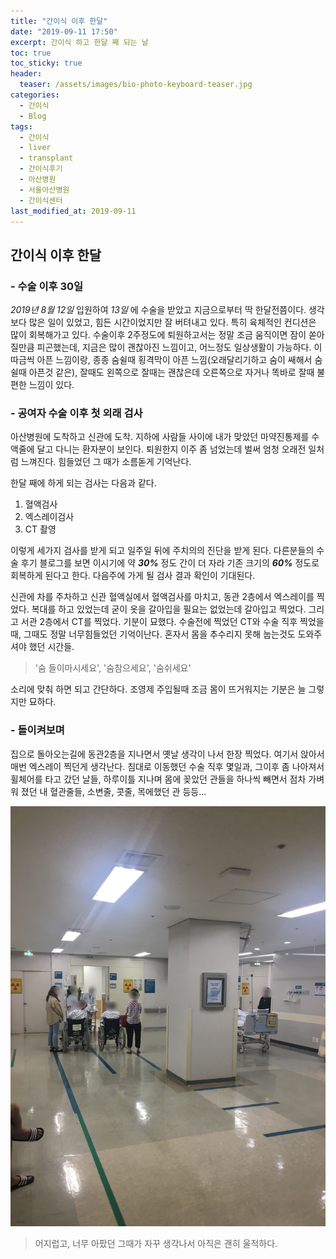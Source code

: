 ```yaml
---
title: "간이식 이후 한달"
date: "2019-09-11 17:50"
excerpt: 간이식 하고 한달 째 되는 날
toc: true
toc_sticky: true
header:
  teaser: /assets/images/bio-photo-keyboard-teaser.jpg
categories:
  - 간이식
  - Blog
tags:
  - 간이식
  - liver
  - transplant
  - 간이식후기
  - 아산병원
  - 서울아산병원
  - 간이식센터
last_modified_at: 2019-09-11
---
```


## 간이식 이후 한달
### - 수술 이후 30일
_2019년 8월 12일_ 입원하여 _13일_ 에 수술을 받았고 지금으로부터 딱 한달전쯤이다. 생각보다 많은 일이 있었고, 힘든 시간이었지만 잘 버텨내고 있다. 특히 육체적인 컨디션은 많이 회복해가고 있다. 수술이후 2주정도에 퇴원하고서는 정말 조금 움직이면 잠이 쏟아질만큼 피곤했는데, 지금은 많이 괜찮아진 느낌이고, 어느정도 일상생활이 가능하다. 이따금씩 아픈 느낌이랑, 종종 숨쉴때 횡격막이 아픈 느낌(오래달리기하고 숨이 쌔해서 숨쉴때 아픈것 같은), 잘때도 왼쪽으로 잘때는 괜찮은데 오른쪽으로 자거나 똑바로 잘때 불편한 느낌이 있다.


### - 공여자 수술 이후 첫 외래 검사

아산병원에 도착하고 신관에 도착. 지하에 사람들 사이에 내가 맞았던 마약진통제를 수액줄에 달고 다니는 환자분이 보인다. 퇴원한지 이주 좀 넘었는데 벌써 엄청 오래전 일처럼 느껴진다. 힘들었던 그 때가 소름돋게 기억난다.

한달 째에 하게 되는 검사는 다음과 같다.
1. 혈액검사
2. 엑스레이검사
3. CT 촬영

이렇게 세가지 검사를 받게 되고 일주일 뒤에 주치의의 진단을 받게 된다. 다른분들의 수술 후기 블로그를 보면 이시기에 약 **_30%_** 정도 간이 더 자라 기존 크기의 **_60%_** 정도로 회복하게 된다고 한다. 다음주에 가게 될 검사 결과 확인이 기대된다.

신관에 차를 주차하고 신관 혈액실에서 혈액검사를 마치고, 동관 2층에서 엑스레이를 찍었다. 복대를 하고 있었는데 굳이 옷을 갈아입을 필요는 없었는데 갈아입고 찍었다.
그리고 서관 2층에서 CT를 찍었다. 기분이 묘했다. 수술전에 찍었던 CT와 수술 직후 찍었을때, 그때도 정말 너무힘들었던 기억이난다. 혼자서 몸을 추수리지 못해 눕는것도 도와주셔야 했던 시간들.

>'숨 들이마시세요', '숨참으세요', '숨쉬세요'

소리에 맞춰 하면 되고 간단하다. 조영제 주입될때 조금 몸이 뜨거워지는 기분은 늘 그렇지만 묘하다.

### - 돌이켜보며
집으로 돌아오는길에 동관2층을 지나면서 옛날 생각이 나서 한장 찍었다. 여기서 앉아서 매번 엑스레이 찍던게 생각난다. 침대로 이동했던 수술 직후 몇일과, 그이후 좀 나아져서 휠체어를 타고 갔던 날들, 하루이틀 지나며 몸에 꽂았던 관들을 하나씩 빼면서 점차 가벼워 졌던 내 혈관줄들, 소변줄, 콧줄, 목에했던 관 등등...

![엑스레이촬영](../../images/2019/09/엑스레이촬영.JPG)

>어지럽고, 너무 아팠던 그때가 자꾸 생각나서 아직은 괜히 울적하다.
